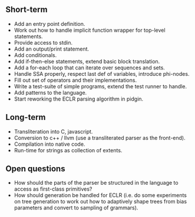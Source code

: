 Short-term
-----------

* Add an entry point definition.
* Work out how to handle implicit function wrapper for top-level statements.
* Provide access to stdin.
* Add an output/print statement.
* Add conditionals.
* Add if-then-else statements, extend basic block translation.
* Add a for-each loop that can iterate over sequences and sets.
* Handle SSA properly, respect last def of variables, introduce phi-nodes.
* Fill out set of operators and their implementations.
* Write a test-suite of simple programs, extend the test runner to handle.
* Add patterns to the language.
* Start reworking the ECLR parsing algorithm in pidgin.

Long-term
---------

* Transliteration into C, javascript.
* Conversion to c++ / llvm (use a transliterated parser as the front-end).
* Compilation into native code.
* Run-time for strings as collection of extents.

Open questions
--------------

* How should the parts of the parser be structured in the language to access
  as first-class primitives?
* How should generation be handled for ECLR (i.e. do some experiments on tree
  generation to work out how to adaptively shape trees from bias parameters and
  convert to sampling of grammars).

